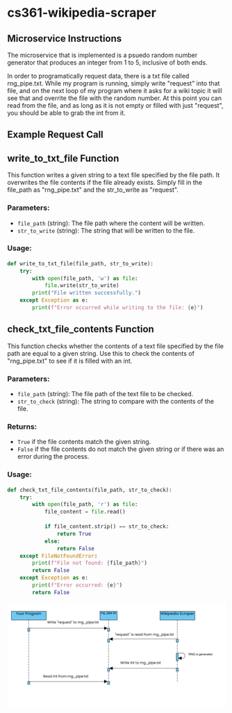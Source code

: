 # cs361-wikipedia-scraper

## Microservice Instructions
The microservice that is implemented is a psuedo random number generator that produces an integer from 1 to 5, inclusive of both ends. 

In order to programatically request data, there is a txt file called rng_pipe.txt. While my program is running, simply write "request" into that file, and on the next loop of my program where it asks for a wiki topic it will see that and overrite the file with the random number. At this point you can read from the file, and as long as it is not empty or filled with just "request", you should be able to grab the int from it.

## Example Request Call

## write_to_txt_file Function

This function writes a given string to a text file specified by the file path. It overwrites the file contents if the file already exists. Simply fill in the file_path as "rng_pipe.txt" and the str_to_write as "request".

### Parameters:

- `file_path` (string): The file path where the content will be written.
- `str_to_write` (string): The string that will be written to the file.

### Usage:

```python
def write_to_txt_file(file_path, str_to_write):
    try:
        with open(file_path, 'w') as file:
            file.write(str_to_write)
        print("File written successfully.")
    except Exception as e:
        print(f"Error occurred while writing to the file: {e}")
```

## check_txt_file_contents Function

This function checks whether the contents of a text file specified by the file path are equal to a given string. Use this to check the contents of "rng_pipe.txt" to see if it is filled with an int. 

### Parameters:

- `file_path` (string): The file path of the text file to be checked.
- `str_to_check` (string): The string to compare with the contents of the file.

### Returns:

- `True` if the file contents match the given string.
- `False` if the file contents do not match the given string or if there was an error during the process.

### Usage:

```python
def check_txt_file_contents(file_path, str_to_check):
    try:
        with open(file_path, 'r') as file:
            file_content = file.read()

            if file_content.strip() == str_to_check:
                return True
            else:
                return False
    except FileNotFoundError:
        print(f"File not found: {file_path}")
        return False
    except Exception as e:
        print(f"Error occurred: {e}")
        return False
```


![UML Diagram](UML_Sequence_Diagram.png)